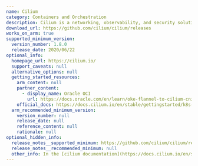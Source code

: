 ```yaml
---
name: Cilium
category: Containers and Orchestration
description: Cilium is a networking, observability, and security solution with an eBPF-based dataplane.
download_url: https://github.com/cilium/cilium/releases
works_on_arm: true
supported_minimum_version:
  version_number: 1.8.0
  release_date: 2020/06/22
optional_info:
  homepage_url: https://cilium.io/
  support_caveats: null
  alternative_options: null
  getting_started_resources:
    arm_content: null
    partner_content:
      - display_name: Oracle OCI
        url: https://docs.oracle.com/en/learn/oke-flannel-to-cilium-cni-plugin/index.html#introduction
    official_docs: https://docs.cilium.io/en/stable/gettingstarted/k8s-install-default/#install-cilium
  arm_recommended_minimum_version:
    version_number: null
    release_date: null
    reference_content: null
    rationale: null
optional_hidden_info:
  release_notes__supported_minimum: https://github.com/cilium/cilium/releases/tag/v1.8.0
  release_notes__recommended_minimum: null
  other_info: In the [cilium documentation](https://docs.cilium.io/en/stable/gettingstarted/k8s-install-default/#install-cilium) it is mentioned that testing is done by using the cilium-cli tool. For cilium, 1.7.7 version supports arm64, but while testing we use cilium-cli release notes. The minimum version which supports the arm64 for cilium-cli is v0.1.
---
```

